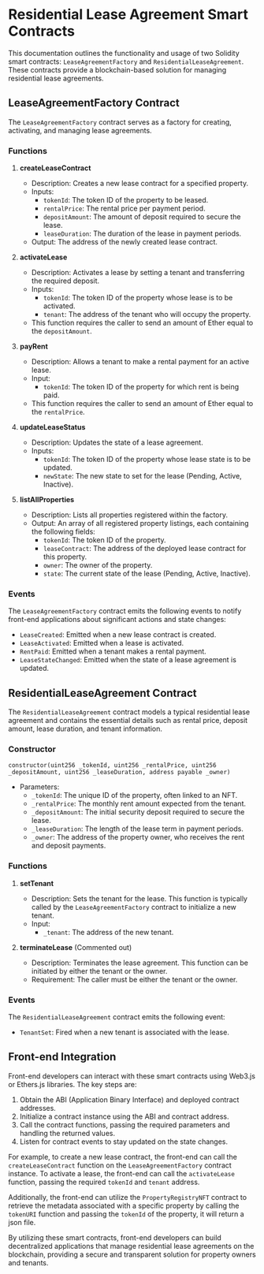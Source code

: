 # Residential Lease Agreement Smart Contracts

This documentation outlines the functionality and usage of two Solidity smart contracts: `LeaseAgreementFactory` and `ResidentialLeaseAgreement`. These contracts provide a blockchain-based solution for managing residential lease agreements.

## LeaseAgreementFactory Contract

The `LeaseAgreementFactory` contract serves as a factory for creating, activating, and managing lease agreements.

### Functions

1. **createLeaseContract**
   - Description: Creates a new lease contract for a specified property.
   - Inputs:
     - `tokenId`: The token ID of the property to be leased.
     - `rentalPrice`: The rental price per payment period.
     - `depositAmount`: The amount of deposit required to secure the lease.
     - `leaseDuration`: The duration of the lease in payment periods.
   - Output: The address of the newly created lease contract.

2. **activateLease**
   - Description: Activates a lease by setting a tenant and transferring the required deposit.
   - Inputs:
     - `tokenId`: The token ID of the property whose lease is to be activated.
     - `tenant`: The address of the tenant who will occupy the property.
   - This function requires the caller to send an amount of Ether equal to the `depositAmount`.

3. **payRent**
   - Description: Allows a tenant to make a rental payment for an active lease.
   - Input:
     - `tokenId`: The token ID of the property for which rent is being paid.
   - This function requires the caller to send an amount of Ether equal to the `rentalPrice`.

4. **updateLeaseStatus**
   - Description: Updates the state of a lease agreement.
   - Inputs:
     - `tokenId`: The token ID of the property whose lease state is to be updated.
     - `newState`: The new state to set for the lease (Pending, Active, Inactive).

5. **listAllProperties**
   - Description: Lists all properties registered within the factory.
   - Output: An array of all registered property listings, each containing the following fields:
     - `tokenId`: The token ID of the property.
     - `leaseContract`: The address of the deployed lease contract for this property.
     - `owner`: The owner of the property.
     - `state`: The current state of the lease (Pending, Active, Inactive).

### Events

The `LeaseAgreementFactory` contract emits the following events to notify front-end applications about significant actions and state changes:

- `LeaseCreated`: Emitted when a new lease contract is created.
- `LeaseActivated`: Emitted when a lease is activated.
- `RentPaid`: Emitted when a tenant makes a rental payment.
- `LeaseStateChanged`: Emitted when the state of a lease agreement is updated.

## ResidentialLeaseAgreement Contract

The `ResidentialLeaseAgreement` contract models a typical residential lease agreement and contains the essential details such as rental price, deposit amount, lease duration, and tenant information.

### Constructor

```solidity
constructor(uint256 _tokenId, uint256 _rentalPrice, uint256 _depositAmount, uint256 _leaseDuration, address payable _owner)
```
- Parameters:
  - `_tokenId`: The unique ID of the property, often linked to an NFT.
  - `_rentalPrice`: The monthly rent amount expected from the tenant.
  - `_depositAmount`: The initial security deposit required to secure the lease.
  - `_leaseDuration`: The length of the lease term in payment periods.
  - `_owner`: The address of the property owner, who receives the rent and deposit payments.

### Functions

1. **setTenant**
   - Description: Sets the tenant for the lease. This function is typically called by the `LeaseAgreementFactory` contract to initialize a new tenant.
   - Input:
     - `_tenant`: The address of the new tenant.

2. **terminateLease** (Commented out)
   - Description: Terminates the lease agreement. This function can be initiated by either the tenant or the owner.
   - Requirement: The caller must be either the tenant or the owner.

### Events

The `ResidentialLeaseAgreement` contract emits the following event:

- `TenantSet`: Fired when a new tenant is associated with the lease.

## Front-end Integration

Front-end developers can interact with these smart contracts using Web3.js or Ethers.js libraries. The key steps are:

1. Obtain the ABI (Application Binary Interface) and deployed contract addresses.
2. Initialize a contract instance using the ABI and contract address.
3. Call the contract functions, passing the required parameters and handling the returned values.
4. Listen for contract events to stay updated on the state changes.

For example, to create a new lease contract, the front-end can call the `createLeaseContract` function on the `LeaseAgreementFactory` contract instance. To activate a lease, the front-end can call the `activateLease` function, passing the required `tokenId` and `tenant` address.

Additionally, the front-end can utilize the `PropertyRegistryNFT` contract to retrieve the metadata associated with a specific property by calling the `tokenURI` function and passing the `tokenId` of the property, it will return a json file. 

By utilizing these smart contracts, front-end developers can build decentralized applications that manage residential lease agreements on the blockchain, providing a secure and transparent solution for property owners and tenants.         
